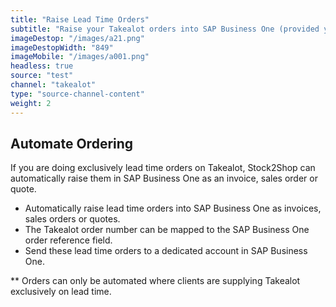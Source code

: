 ```yaml
---
title: "Raise Lead Time Orders"
subtitle: "Raise your Takealot orders into SAP Business One (provided you are only doing lead time orders)."
imageDestop: "/images/a21.png"
imageDestopWidth: "849"
imageMobile: "/images/a001.png"
headless: true
source: "test"
channel: "takealot"
type: "source-channel-content"
weight: 2
---
```


## Automate Ordering
If you are doing exclusively lead time orders on Takealot, Stock2Shop can automatically raise them in SAP Business One as an invoice, sales order or quote.

- Automatically raise lead time orders into SAP Business One as invoices, sales orders or quotes. 
- The Takealot order number can be mapped to the SAP Business One order reference field.
- Send these lead time orders to a dedicated account in SAP Business One.

** Orders can only be automated where clients are supplying Takealot exclusively on lead time.